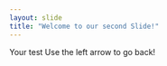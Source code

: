 ```yaml
---
layout: slide
title: "Welcome to our second Slide!"
---
```

Your test
Use the left arrow to go back!

